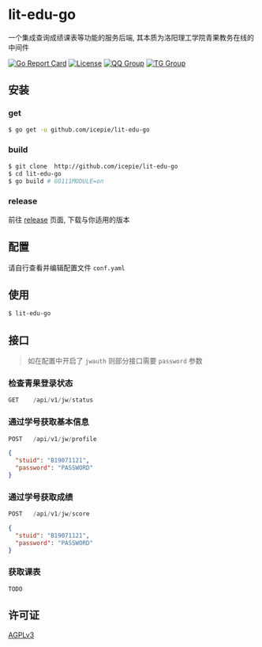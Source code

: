 # lit-edu-go
 
一个集成查询成绩课表等功能的服务后端, 其本质为洛阳理工学院青果教务在线的中间件

[![Go Report Card](https://goreportcard.com/badge/github.com/icepie/lit-edu-go)](https://goreportcard.com/badge/github.com/icepie/lit-edu-go)
[![License](https://img.shields.io/github/license/icepie/lit-edu-go)](https://github.com/icepie/lit-edu-go/blob/main/LICENSE)
[![QQ Group](https://img.shields.io/badge/qq%20group-768887710-red.svg)](https://jq.qq.com/?_wv=1027&k=lz0XyN86)
[![TG Group](https://img.shields.io/badge/tg%20group-lit_edu-blue.svg)](https://t.me/lit_edu)

## 安装

### get

```bash
$ go get -u github.com/icepie/lit-edu-go
```

### build

```bash
$ git clone  http://github.com/icepie/lit-edu-go
$ cd lit-edu-go
$ go build # GO111MODULE=on
```

### release

前往 [release](https://github.com/icepie/lit-edu-go/releases) 页面, 下载与你适用的版本

## 配置

请自行查看并编辑配置文件 `conf.yaml`

## 使用

```bash
$ lit-edu-go
```

## 接口

> 如在配置中开启了 `jwauth` 则部分接口需要 `password` 参数

### 检查青果登录状态

```js
GET    /api/v1/jw/status
```

### 通过学号获取基本信息


```js
POST   /api/v1/jw/profile
```

```json
{
  "stuid": "B19071121",
  "password": "PASSWORD"
}
```

### 通过学号获取成绩

```js
POST   /api/v1/jw/score
```

```json
{
  "stuid": "B19071121",
  "password": "PASSWORD"
}
```

### 获取课表

```
TODO
```

## 许可证

[AGPLv3](https://github.com/icepie/lit-edu-go/blob/main/LICENSE)

